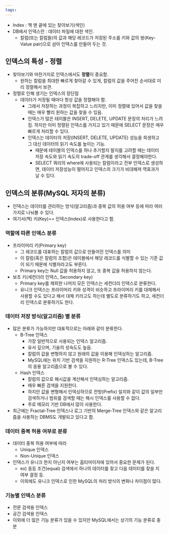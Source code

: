 ```yaml
---
tags:
---
```



- Index : 책 맨 끝에 있는 찾아보기(색인) 
- DB에서 인덱스란 : 데이터 파일에 대한 색인.
	- 칼럼(또는 칼럼들)의 값과 해당 레코드가 저장된 주소를 키와 값의 쌍(Key-Value pair)으로 삼아 인덱스를 만들어 두는 것.

## 인덱스의 특성 - 정렬
- 찾아보기와 마찬가지로 인덱스에서도 **정렬**이 중요함.
	- 원하는 칼럼을 최대한 빠르게 찾아갈 수 있게, 칼럼의 값을 주어진 순서대로 미리 정렬해서 보관.
- 정렬로 인해 생기는 인덱스의 장단점
	- 데이터가 저장될 때마다 항상 값을 정렬해야 함.
		- 그래서 저장하는 과정이 복잡하고 느리지만, 이미 정렬돼 있어서 값을 찾을 때는 매우 빨리 원하는 값을 찾을 수 있음.
		- 인덱스가 많은 테이블은 INSERT, DELETE, UPDATE 문장의 처리가 느려짐. 하지만 이미 정렬된 인덱스를 가지고 있기 때문에 SELECT 문장은 매우 빠르게 처리할 수 있다. 
		- 인덱스는 데이터의 저장(INSERT, DELETE, UPDATE) 성능을 희생하고 그 대신 데이터의 읽기 속도를 높이는 기능. 
			- 때문에 테이블의 인덱스를 하나 추가할지 말지를 고려할 때는 데이터 저장 속도와 읽기 속도의 trade-off 관계를 생각해서 결정해야한다.
			- SELECT 쿼리의 where에 사용되는 칼럼이라고 전부 인덱스로 생성하면, 데이터 저장성능이 떨어지고 인덱스의 크기가 비대해져 역효과가 날 수 있다.

## 인덱스의 분류(MySQL 저자의 분류)
- 인덱스는 데이터를 관리하는 방식(알고리즘)과 중복 값의 허용 여부 등에 따라 여러 가지로 나눠볼 수 있다.
- 여기서(책) 키(Key)== 인덱스(Index)로 사용한다고 함.
### 역할에 따른 인덱스 분류
- 프라이머리 키(Primary key)
	- 그 레코드를 대표하는 칼럼의 값으로 만들어진 인덱스를 의미
	- 이 칼럼(혹은 칼럼의 조합)은 테이블에서 해당 레코드를 식별할 수 있는 기준 값이 되기 때문에 식별자라고도 부른다.
	- Primary key는 Null 값을 허용하지 않고, 또 중복 값을 허용하지 않는다.
- 보조 키(세컨더리 인덱스, Secondary key)
	- Primary key를 제외한 나머지 모든 인덱스는 세컨더리 인덱스로 분류한다. 
	- 유니크 인덱스는 프라이머리 키와 성격이 비슷하고 프라이머리 키를 대체해서 사용할 수도 있다고 해서 대체 키라고도 하는데 별도로 분류하기도 하고, 세컨더리 인덱스로 분류하기도 한다. 
### 데이터 저장 방식(알고리즘) 별 분류
- 많은 분류가 가능하지만 대표적으로는 아래와 같이 분류한다.
	- B-Tree 인덱스
		- 가장 일반적으로 사용되는 인덱스 알고리즘.
		- 유서 깊으며, 기술의 성숙도도 높음.
		- 칼럼의 값을 변형하지 않고 원래의 값을 이용해 인덱싱하는 알고리즘.
		- MySQL에는 위치 기반 검색을 지원하는 R-Tree 인덱스도 있는데, B-Tree의 응용 알고리즘으로 볼 수 있다. 
	- Hash 인덱스
		- 칼럼의 값으로 해시값을 계산해서 인덱싱하는 알고리즘.
		- 매우 빠른 검색을 지원한다.
		- 하지만 값을 변형해서 인덱싱하므로 전방(Prefix) 일치와 같이 값의 일부만 검색하거나 범위를 검색할 때는 해시 인덱스를 사용할 수 없다. 
		- 주로 메모리 기반 DB에서 많이 사용한다. 
- 최근에는 Fractal-Tree 인덱스나 로그 기반의 Merge-Tree 인덱스와 같은 알고리즘을 사용하는 DBMS도 개발되고 있다고 함.
### 데이터 중복 허용 여부로 분류
- 데이터 중복 허용 여부에 따라 
	- Unique 인덱스
	- Non-Unique 인덱스
- 인덱스가 유니크 한지 아닌지 여부는 옵티마이저에 있어서 중요한 문제가 된다. 
	- ex) 동등 조건(equal) 검색에서 하나의 데이터를 찾고 다음 데이터를 찾을 지 여부 결정 등.
	- 이외에도 유니크 인덱스로 인한 MySQL의 처리 방식의 변화나 차이점이 많다. 

### 기능별 인덱스 분류
- 전문 검색용 인덱스
- 공간 검색용 인덱스
- 이외에 더 많은 기능 분류가 있을 수 있지만 MySQL에서는 상기의 기능 분류로 충분
